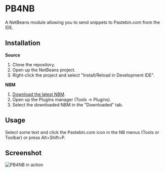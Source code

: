 PB4NB
====

A NetBeans module allowing you to send snippets to Pastebin.com from the IDE.

Installation
------------

**Source**

 1.  Clone the repository.
 2.  Open up the NetBeans project.
 3.  Right-click the project and select "Install/Reload in Development IDE".

**NBM**

 1.  [Download the latest NBM](https://github.com/mekishizufu/PB4NB/downloads).
 2.  Open up the Plugins manager (Tools -> Plugins).
 3.  Select the downloaded NBM in the "Downloaded" tab.
 
Usage
-----
 
Select some text and click the Pastebin.com icon in the NB menus (Tools or Toolbar) or press Alt+Shift+P.

Screenshot
----------

![PB4NB in action](https://github.com/mekishizufu/PB4NB/raw/master/screen.png)
